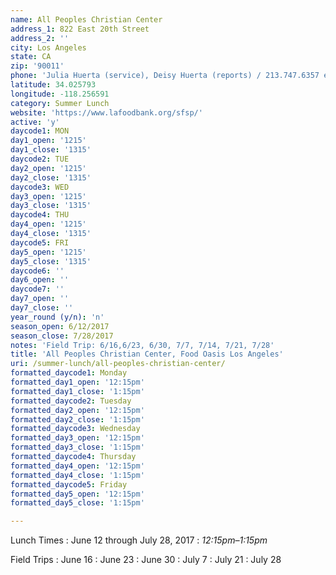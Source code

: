 ```yaml
---
name: All Peoples Christian Center
address_1: 822 East 20th Street
address_2: ''
city: Los Angeles
state: CA
zip: '90011'
phone: 'Julia Huerta (service), Deisy Huerta (reports) / 213.747.6357 ext:33'
latitude: 34.025793
longitude: -118.256591
category: Summer Lunch
website: 'https://www.lafoodbank.org/sfsp/'
active: 'y'
daycode1: MON
day1_open: '1215'
day1_close: '1315'
daycode2: TUE
day2_open: '1215'
day2_close: '1315'
daycode3: WED
day3_open: '1215'
day3_close: '1315'
daycode4: THU
day4_open: '1215'
day4_close: '1315'
daycode5: FRI
day5_open: '1215'
day5_close: '1315'
daycode6: ''
day6_open: ''
daycode7: ''
day7_open: ''
day7_close: ''
year_round (y/n): 'n'
season_open: 6/12/2017
season_close: 7/28/2017
notes: 'Field Trip: 6/16,6/23, 6/30, 7/7, 7/14, 7/21, 7/28'
title: 'All Peoples Christian Center, Food Oasis Los Angeles'
uri: /summer-lunch/all-peoples-christian-center/
formatted_daycode1: Monday
formatted_day1_open: '12:15pm'
formatted_day1_close: '1:15pm'
formatted_daycode2: Tuesday
formatted_day2_open: '12:15pm'
formatted_day2_close: '1:15pm'
formatted_daycode3: Wednesday
formatted_day3_open: '12:15pm'
formatted_day3_close: '1:15pm'
formatted_daycode4: Thursday
formatted_day4_open: '12:15pm'
formatted_day4_close: '1:15pm'
formatted_daycode5: Friday
formatted_day5_open: '12:15pm'
formatted_day5_close: '1:15pm'

---
```





Lunch Times
: June 12 through July 28, 2017
: _12:15pm–1:15pm_

Field Trips
: June 16
: June 23
: June 30
: July 7
: July 21
: July 28



